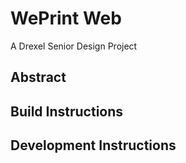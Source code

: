 # WePrint Web
A Drexel Senior Design Project

## Abstract

## Build Instructions

## Development Instructions